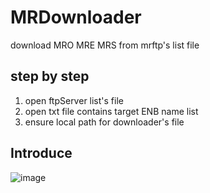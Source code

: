 # MRDownloader
download MRO MRE MRS  from mrftp's list file
## step by step
1. open ftpServer list's file
2. open txt file contains target ENB name list 
3. ensure local path for downloader's file

## Introduce
![image](https://github.com/JenneyHuang/MRDownloader/blob/master/introduce.png)
